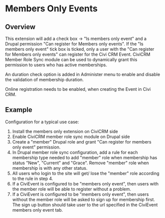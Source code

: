 # Members Only Events

## Overview
This extension will add a check box -> "Is members only event" and a Drupal permission "Can register for Members only events". If the "Is members only event" tick box is ticked, only a user with the "Can register for Members only events" can register for the Civi CRM Event. CiviCRM Member Role Sync module can be used to dynamically grant this permission to users who has active memberships.

An duration check option is added in Administer menu to enable and disable the validation of membership duration.

Online registration needs to be enabled, when creating the Event in Civi CRM.

## Example
Configuration for a typical use case:
1. Install the members only extension on CiviCRM side
2. Enable CiviCRM member role sync module on Drupal side
3. Create a "member" Drupal role and grant "Can register for members only event" permission.
4. In Drupal member role sync configuration, add a rule for each membership type needed to add "member" role when membership has status "New", "Current" and "Grace". Remove "member" role when membership is with any other status.
5. All users who login to the site will get/ lose the "member" role according to the rule in step 4.
6. If a CiviEvent is configured to be "members only event", then users with the member role will be able to register without a problem.
7. If a CiviEvent is configured to be "members only event", then users without the member role will be asked to sign up for membership first. The sign up button should take user to the url specified in the CiviEvent members only event tab.
